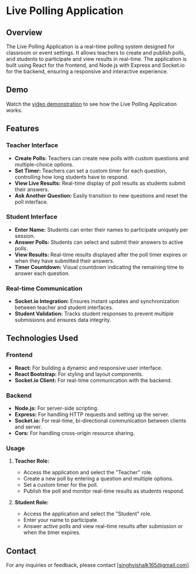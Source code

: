 # Live Polling Application

## Overview

The Live Polling Application is a real-time polling system designed for classroom or event settings. It allows teachers to create and publish polls, and students to participate and view results in real-time. The application is built using React for the frontend, and Node.js with Express and Socket.io for the backend, ensuring a responsive and interactive experience.

## Demo

Watch the [video demonstration](https://drive.google.com/file/d/1vWL6MBwMSfVDizYnSfWetZbJpaPWYgWL/view?usp=sharing) to see how the Live Polling Application works.

## Features

### Teacher Interface
- **Create Polls:** Teachers can create new polls with custom questions and multiple-choice options.
- **Set Timer:** Teachers can set a custom timer for each question, controlling how long students have to respond.
- **View Live Results:** Real-time display of poll results as students submit their answers.
- **Ask Another Question:** Easily transition to new questions and reset the poll interface.

### Student Interface
- **Enter Name:** Students can enter their names to participate uniquely per session.
- **Answer Polls:** Students can select and submit their answers to active polls.
- **View Results:** Real-time results displayed after the poll timer expires or when they have submitted their answers.
- **Timer Countdown:** Visual countdown indicating the remaining time to answer each question.

### Real-time Communication
- **Socket.io Integration:** Ensures instant updates and synchronization between teacher and student interfaces.
- **Student Validation:** Tracks student responses to prevent multiple submissions and ensures data integrity.

## Technologies Used

### Frontend
- **React:** For building a dynamic and responsive user interface.
- **React Bootstrap:** For styling and layout components.
- **Socket.io Client:** For real-time communication with the backend.

### Backend
- **Node.js:** For server-side scripting.
- **Express:** For handling HTTP requests and setting up the server.
- **Socket.io:** For real-time, bi-directional communication between clients and server.
- **Cors:** For handling cross-origin resource sharing.


### Usage

1. **Teacher Role:**
   - Access the application and select the "Teacher" role.
   - Create a new poll by entering a question and multiple options.
   - Set a custom timer for the poll.
   - Publish the poll and monitor real-time results as students respond.

2. **Student Role:**
   - Access the application and select the "Student" role.
   - Enter your name to participate.
   - Answer active polls and view real-time results after submission or when the timer expires.

## Contact

For any inquiries or feedback, please contact [singhvishalk165@gmail.com].
